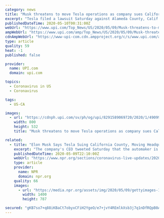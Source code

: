 ```yaml
---
category: news
title: "Musk threatens to move Tesla operations as company sues California county"
excerpt: "Tesla filed a lawsuit Saturday against Alameda County, Calif., and CEO Elon Musk threatened to move the company's headquarters and operations out of state."
publishedDateTime: 2020-05-10T00:31:00Z
webUrl: "https://www.upi.com/Top_News/US/2020/05/09/Musk-threatens-to-move-Tesla-operations-as-company-sues-California-county/8291589069720/"
ampWebUrl: "https://www.upi.com/amp/Top_News/US/2020/05/09/Musk-threatens-to-move-Tesla-operations-as-company-sues-California-county/8291589069720/"
cdnAmpWebUrl: "https://www-upi-com.cdn.ampproject.org/c/s/www.upi.com/amp/Top_News/US/2020/05/09/Musk-threatens-to-move-Tesla-operations-as-company-sues-California-county/8291589069720/"
type: article
quality: 59
heat: -1
published: false

provider:
  name: UPI.com
  domain: upi.com

topics:
  - Coronavirus in US
  - Coronavirus

tags:
  - US-CA

images:
  - url: "https://cdnph.upi.com/sv/ph/og/upi/8291589069720/2020/1/49099c4b89b0ff9975f6489e7bfd385e/v1.5/Musk-threatens-to-move-Tesla-operations-as-company-sues-California-county.jpg"
    width: 800
    height: 532
    title: "Musk threatens to move Tesla operations as company sues California county"

related:
  - title: "Elon Musk Says Tesla Suing California County, Moving Headquarters Out of State"
    excerpt: "The company's CEO tweeted Saturday that the automaker is seeking legal action against Alameda County. The billionaire executive has been sharply critical of shelter-in-place orders in recent weeks."
    publishedDateTime: 2020-05-09T22:10:00Z
    webUrl: "https://www.npr.org/sections/coronavirus-live-updates/2020/05/09/853313775/elon-musk-says-tesla-suing-california-county-moving-headquarters-out-of-state"
    type: article
    provider:
      name: NPR
      domain: npr.org
    quality: 66
    images:
      - url: "https://media.npr.org/assets/img/2020/05/09/gettyimages-1206290121_wide-7b755910507abd411bb6dffaed5170c4fbd41072.jpg?s=1400"
        width: 1400
        height: 787

secured: "gKB7so7+q88iKBaCt7obyxCFiH2YgeO/e7+jvY4REmlkXsb3j7q1nDfRQpB0AKs0iHUhbNNZA0clTj4nq9Dlm3wzxMaNJMait1ddLuGrwbvnTILceq4TJ7iJvqOP4YJMSHGk8qcjU+E46wM6s0FzzF1MSLmbwbMIbx4sDME2AWsxw1ptSjy046Dk7tcn+4bY7GKQD0ARMtjirVYQSD0+y98yJ2lWOKn6UY1xYILqjgHD+OoceS3x40ZC8T17SD3W4CbH0KUMJFw1VQFK8E8xpcHlyuJCmAkZfy/xU3AjTcrfFWAU2GaH8KzBhufG2GRPJ3ROpmJ2m38JJTvJ33V8oO7t0qe/qbdLYWxwVhWwqoz9cCIh+os5/Im/G8nhAnd/sKsN+SMC6UGNHd3WBkiJIqzei0CG7WS6pAEg23gg7NQSjpqolpuSCKuAuDrE4jidG0d730bJ70QCsb+1gbkCWADfTYqiLMKQ0OV+z1RlfSc=;3FgTPQuQHg35szkpXpn1Vg=="
---
```


